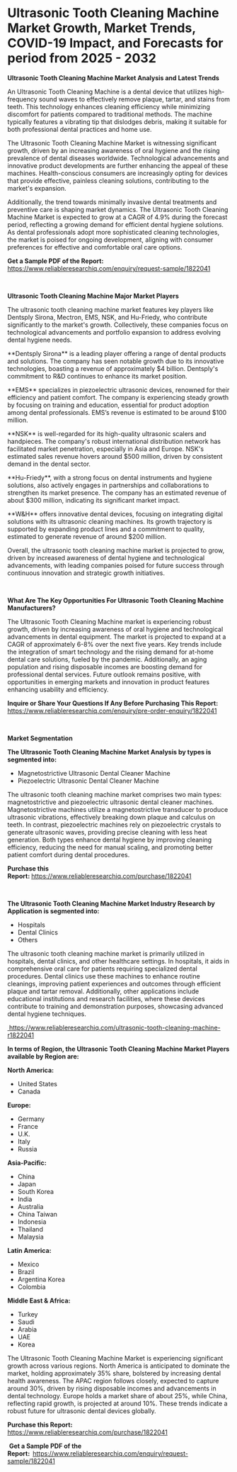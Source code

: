 <p><h1>Ultrasonic Tooth Cleaning Machine Market Growth, Market Trends, COVID-19 Impact, and Forecasts for period from 2025 - 2032</h1></p><p><strong>Ultrasonic Tooth Cleaning Machine Market Analysis and Latest Trends</strong></p>
<p><p>An Ultrasonic Tooth Cleaning Machine is a dental device that utilizes high-frequency sound waves to effectively remove plaque, tartar, and stains from teeth. This technology enhances cleaning efficiency while minimizing discomfort for patients compared to traditional methods. The machine typically features a vibrating tip that dislodges debris, making it suitable for both professional dental practices and home use.</p><p>The Ultrasonic Tooth Cleaning Machine Market is witnessing significant growth, driven by an increasing awareness of oral hygiene and the rising prevalence of dental diseases worldwide. Technological advancements and innovative product developments are further enhancing the appeal of these machines. Health-conscious consumers are increasingly opting for devices that provide effective, painless cleaning solutions, contributing to the market's expansion.</p><p>Additionally, the trend towards minimally invasive dental treatments and preventive care is shaping market dynamics. The Ultrasonic Tooth Cleaning Machine Market is expected to grow at a CAGR of 4.9% during the forecast period, reflecting a growing demand for efficient dental hygiene solutions. As dental professionals adopt more sophisticated cleaning technologies, the market is poised for ongoing development, aligning with consumer preferences for effective and comfortable oral care options.</p></p>
<p><strong>Get a Sample PDF of the Report:&nbsp;</strong> <a href="https://www.reliableresearchiq.com/enquiry/request-sample/1822041?utm_campaign=2443&utm_medium=2&utm_source=Github&utm_content=ia&utm_term=16042025&utm_id=ultrasonic-tooth-cleaning-machine">https://www.reliableresearchiq.com/enquiry/request-sample/1822041</a></p>
<p>&nbsp;</p>
<p><strong>Ultrasonic Tooth Cleaning Machine Major Market Players</strong></p>
<p><p>The ultrasonic tooth cleaning machine market features key players like Dentsply Sirona, Mectron, EMS, NSK, and Hu-Friedy, who contribute significantly to the market's growth. Collectively, these companies focus on technological advancements and portfolio expansion to address evolving dental hygiene needs.</p><p>**Dentsply Sirona** is a leading player offering a range of dental products and solutions. The company has seen notable growth due to its innovative technologies, boasting a revenue of approximately $4 billion. Dentsply's commitment to R&D continues to enhance its market position.</p><p>**EMS** specializes in piezoelectric ultrasonic devices, renowned for their efficiency and patient comfort. The company is experiencing steady growth by focusing on training and education, essential for product adoption among dental professionals. EMS’s revenue is estimated to be around $100 million.</p><p>**NSK** is well-regarded for its high-quality ultrasonic scalers and handpieces. The company's robust international distribution network has facilitated market penetration, especially in Asia and Europe. NSK's estimated sales revenue hovers around $500 million, driven by consistent demand in the dental sector.</p><p>**Hu-Friedy**, with a strong focus on dental instruments and hygiene solutions, also actively engages in partnerships and collaborations to strengthen its market presence. The company has an estimated revenue of about $300 million, indicating its significant market impact.</p><p>**W&H** offers innovative dental devices, focusing on integrating digital solutions with its ultrasonic cleaning machines. Its growth trajectory is supported by expanding product lines and a commitment to quality, estimated to generate revenue of around $200 million.</p><p>Overall, the ultrasonic tooth cleaning machine market is projected to grow, driven by increased awareness of dental hygiene and technological advancements, with leading companies poised for future success through continuous innovation and strategic growth initiatives.</p></p>
<p>&nbsp;</p>
<p><strong>What Are The Key Opportunities For Ultrasonic Tooth Cleaning Machine Manufacturers?</strong></p>
<p><p>The Ultrasonic Tooth Cleaning Machine market is experiencing robust growth, driven by increasing awareness of oral hygiene and technological advancements in dental equipment. The market is projected to expand at a CAGR of approximately 6-8% over the next five years. Key trends include the integration of smart technology and the rising demand for at-home dental care solutions, fueled by the pandemic. Additionally, an aging population and rising disposable incomes are boosting demand for professional dental services. Future outlook remains positive, with opportunities in emerging markets and innovation in product features enhancing usability and efficiency.</p></p>
<p><strong>Inquire or Share Your Questions If Any Before Purchasing This Report:</strong> <a href="https://www.reliableresearchiq.com/enquiry/pre-order-enquiry/1822041?utm_campaign=2443&utm_medium=2&utm_source=Github&utm_content=ia&utm_term=16042025&utm_id=ultrasonic-tooth-cleaning-machine">https://www.reliableresearchiq.com/enquiry/pre-order-enquiry/1822041</a></p>
<p>&nbsp;</p>
<p><strong>Market Segmentation</strong></p>
<p><strong>The Ultrasonic Tooth Cleaning Machine Market Analysis by types is segmented into:</strong></p>
<p><ul><li>Magnetostrictive Ultrasonic Dental Cleaner Machine</li><li>Piezoelectric Ultrasonic Dental Cleaner Machine</li></ul></p>
<p><p>The ultrasonic tooth cleaning machine market comprises two main types: magnetostrictive and piezoelectric ultrasonic dental cleaner machines. Magnetostrictive machines utilize a magnetostrictive transducer to produce ultrasonic vibrations, effectively breaking down plaque and calculus on teeth. In contrast, piezoelectric machines rely on piezoelectric crystals to generate ultrasonic waves, providing precise cleaning with less heat generation. Both types enhance dental hygiene by improving cleaning efficiency, reducing the need for manual scaling, and promoting better patient comfort during dental procedures.</p></p>
<p><strong>Purchase this Report:&nbsp;</strong><a href="https://www.reliableresearchiq.com/purchase/1822041?utm_campaign=2443&utm_medium=2&utm_source=Github&utm_content=ia&utm_term=16042025&utm_id=ultrasonic-tooth-cleaning-machine">https://www.reliableresearchiq.com/purchase/1822041</a></p>
<p>&nbsp;</p>
<p><strong>The Ultrasonic Tooth Cleaning Machine Market Industry Research by Application is segmented into:</strong></p>
<p><ul><li>Hospitals</li><li>Dental Clinics</li><li>Others</li></ul></p>
<p><p>The ultrasonic tooth cleaning machine market is primarily utilized in hospitals, dental clinics, and other healthcare settings. In hospitals, it aids in comprehensive oral care for patients requiring specialized dental procedures. Dental clinics use these machines to enhance routine cleanings, improving patient experiences and outcomes through efficient plaque and tartar removal. Additionally, other applications include educational institutions and research facilities, where these devices contribute to training and demonstration purposes, showcasing advanced dental hygiene techniques.</p></p>
<p><a href="https://www.reliableresearchiq.com/ultrasonic-tooth-cleaning-machine-r1822041?utm_campaign=2443&utm_medium=2&utm_source=Github&utm_content=ia&utm_term=16042025&utm_id=ultrasonic-tooth-cleaning-machine">&nbsp;https://www.reliableresearchiq.com/ultrasonic-tooth-cleaning-machine-r1822041</a></p>
<p><strong>In terms of Region, the Ultrasonic Tooth Cleaning Machine Market Players available by Region are:</strong></p>
<p>
    <p> <strong> North America: </strong>
        <ul>
            <li>United States</li>
            <li>Canada</li>
        </ul>
        </p> 
    <p> <strong> Europe: </strong>
        <ul>
            <li>Germany</li>
            <li>France</li>
            <li>U.K.</li>
            <li>Italy</li>
            <li>Russia</li>
        </ul>
        </p> 
    <p> <strong> Asia-Pacific: </strong>
        <ul>
            <li>China</li>
            <li>Japan</li>
            <li>South Korea</li>
            <li>India</li>
            <li>Australia</li>
            <li>China Taiwan</li>
            <li>Indonesia</li>
            <li>Thailand</li>
            <li>Malaysia</li>
        </ul>
        </p> 
    <p> <strong> Latin America: </strong>
        <ul>
            <li>Mexico</li>
            <li>Brazil</li>
            <li>Argentina Korea</li>
            <li>Colombia</li>
        </ul>
        </p> 
    <p> <strong> Middle East & Africa: </strong>
        <ul>
            <li>Turkey</li>
            <li>Saudi</li>
            <li>Arabia</li>
            <li>UAE</li>
            <li>Korea</li>
        </ul>
    </p>
    </p>
<p><p>The Ultrasonic Tooth Cleaning Machine Market is experiencing significant growth across various regions. North America is anticipated to dominate the market, holding approximately 35% share, bolstered by increasing dental health awareness. The APAC region follows closely, expected to capture around 30%, driven by rising disposable incomes and advancements in dental technology. Europe holds a market share of about 25%, while China, reflecting rapid growth, is projected at around 10%. These trends indicate a robust future for ultrasonic dental devices globally.</p></p>
<p><strong>Purchase this Report: </strong><a href="https://www.reliableresearchiq.com/purchase/1822041?utm_campaign=2443&utm_medium=2&utm_source=Github&utm_content=ia&utm_term=16042025&utm_id=ultrasonic-tooth-cleaning-machine">https://www.reliableresearchiq.com/purchase/1822041</a></p>
<p>&nbsp;<strong>Get a Sample PDF of the Report:&nbsp;&nbsp;</strong><a href="https://www.reliableresearchiq.com/enquiry/request-sample/1822041?utm_campaign=2443&utm_medium=2&utm_source=Github&utm_content=ia&utm_term=16042025&utm_id=ultrasonic-tooth-cleaning-machine">https://www.reliableresearchiq.com/enquiry/request-sample/1822041</a></p>
<p><strong></strong></p>
<p><p></p><p></p><p></p></p>